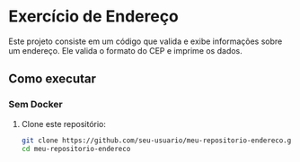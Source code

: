 # Exercício de Endereço

Este projeto consiste em um código que valida e exibe informações sobre um endereço. Ele valida o formato do CEP e imprime os dados.

## Como executar

### Sem Docker

1. Clone este repositório:

   ```bash
   git clone https://github.com/seu-usuario/meu-repositorio-endereco.git
   cd meu-repositorio-endereco
